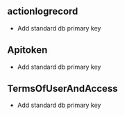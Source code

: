 
## actionlogrecord
- Add standard db primary key

## Apitoken
- Add standard db primary key

## TermsOfUserAndAccess
- Add standard db primary key
